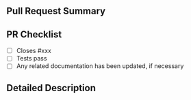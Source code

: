 ## Pull Request Summary

<!-- Enter a brief description/summary of your PR here. What does it add, and why is it necessary? Does this new feature solve any problems or bugs? How was it tested — automated or manual software tests, physical hardware tests, or some other method or combination of testing techniques? -->

## PR Checklist

- [ ] Closes #xxx
- [ ] Tests pass
- [ ] Any related documentation has been updated, if necessary

## Detailed Description

<!-- Provide a more detailed description and any additional information. -->